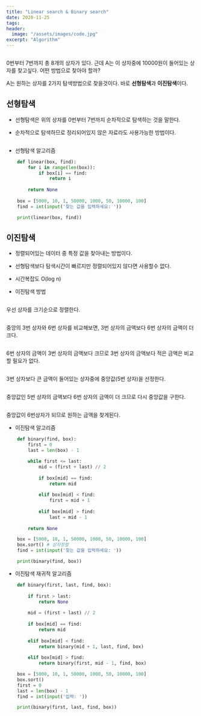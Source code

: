 ```yaml
---
title: "Linear search & Binary search"
date: 2020-11-25
tags:
header:
  image: "/assets/images/code.jpg"
excerpt: "Algorithm"
---
```


<img src="{{ site.url }}{{ site.baseurl }}/assets/images/Algorithm/box.png" alt="">

0번부터 7번까지 총 8개의 상자가 있다.
근데 A는 이 상자중에 10000원이 들어있는 상자를 찾고싶다.
어떤 방법으로 찾아야 할까?

A는 원하는 상자를 2가지 탐색방법으로 찾을것이다.
바로 **선형탐색**과 **이진탐색**이다.


## 선형탐색

* 선형탐색은 위의 상자를 0번부터 7번까지 순차적으로 탐색하는 것을 말한다.

* 순차적으로 탐색하므로 정리되어있지 않은 자료라도 사용가능한 방법이다.

<img src="{{ site.url }}{{ site.baseurl }}/assets/images/Algorithm/linear search.png" alt="">


* 선형탐색 알고리즘

```python
    def linear(box, find):
        for i in range(len(box)):
            if box[i] == find:
                return i
        
        return None
        
    box = [5000, 10, 1, 50000, 1000, 50, 10000, 100]
    find = int(input('찾는 값을 입력하세요: '))

    print(linear(box, find))
```


## 이진탐색

* 정렬되어있는 데이터 중 특정 값을 찾아내는 방법이다.

* 선형탐색보다 탐색시간이 빠르지만 정렬되어있지 않다면 사용할수 없다.

* 시간복잡도 O(log n)

* 이진탐색 방법

<img src="{{ site.url }}{{ site.baseurl }}/assets/images/Algorithm/binary search1.png" alt="">

우선 상자를 크기순으로 정렬한다.


<img src="{{ site.url }}{{ site.baseurl }}/assets/images/Algorithm/binary search2.png" alt="">

중앙의 3번 상자와 6번 상자를 비교해보면, 3번 상자의 금액보다 6번 상자의 금액이 더 크다.


<img src="{{ site.url }}{{ site.baseurl }}/assets/images/Algorithm/binary search3.png" alt="">

6번 상자의 금액이 3번 상자의 금액보다 크므로 3번 상자의 금액보다 적은 금액은 비교할 필요가 없다.


<img src="{{ site.url }}{{ site.baseurl }}/assets/images/Algorithm/binary search4.png" alt="">

3번 상자보다 큰 금액이 들어있는 상자중에 중앙값(5번 상자)을 선정한다.


<img src="{{ site.url }}{{ site.baseurl }}/assets/images/Algorithm/binary search5.png" alt="">

중앙값인 5번 상자의 금액보다 6번 상자의 금액이 더 크므로 다시 중앙값을 구한다.


<img src="{{ site.url }}{{ site.baseurl }}/assets/images/Algorithm/binary search6.png" alt="">

중앙값이 6번상자가 되므로 원하는 금액을 찾게된다.


* 이진탐색 알고리즘

```python
    def binary(find, box):
        first = 0
        last = len(box) - 1

        while first <= last:
            mid = (first + last) // 2
            
            if box[mid] == find:
                return mid
            
            elif box[mid] < find:
                first = mid + 1
                
            elif box[mid] > find:
                last = mid - 1
                
        return None

    box = [5000, 10, 1, 50000, 1000, 50, 10000, 100]
    box.sort() # 상자정렬
    find = int(input('찾는 값을 입력하세요: '))

    print(binary(find, box))
```


* 이진탐색 재귀적 알고리즘

```python
    def binary(first, last, find, box):
    
        if first > last:
            return None
    
        mid = (first + last) // 2
    
        if box[mid] == find:
            return mid
        
        elif box[mid] < find:
            return binary(mid + 1, last, find, box)
        
        elif box[mid] > find:
            return binary(first, mid - 1, find, box)

    box = [5000, 10, 1, 50000, 1000, 50, 10000, 100]
    box.sort()
    first = 0
    last = len(box) - 1
    find = int(input('입력: '))

    print(binary(first, last, find, box))
```